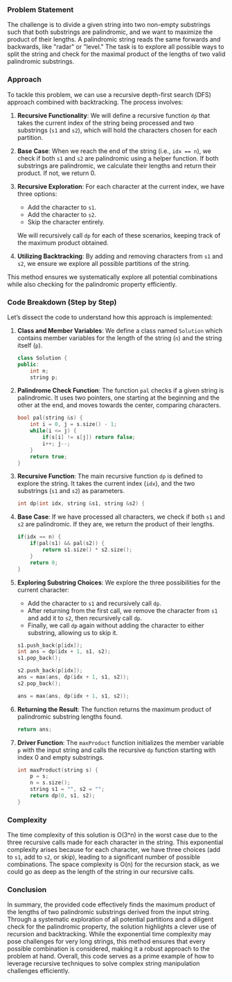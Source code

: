 ### Problem Statement

The challenge is to divide a given string into two non-empty substrings such that both substrings are palindromic, and we want to maximize the product of their lengths. A palindromic string reads the same forwards and backwards, like "radar" or "level." The task is to explore all possible ways to split the string and check for the maximal product of the lengths of two valid palindromic substrings.

### Approach

To tackle this problem, we can use a recursive depth-first search (DFS) approach combined with backtracking. The process involves:

1. **Recursive Functionality**: We will define a recursive function `dp` that takes the current index of the string being processed and two substrings (`s1` and `s2`), which will hold the characters chosen for each partition.

2. **Base Case**: When we reach the end of the string (i.e., `idx == n`), we check if both `s1` and `s2` are palindromic using a helper function. If both substrings are palindromic, we calculate their lengths and return their product. If not, we return 0.

3. **Recursive Exploration**: For each character at the current index, we have three options:
   - Add the character to `s1`.
   - Add the character to `s2`.
   - Skip the character entirely.
   
   We will recursively call `dp` for each of these scenarios, keeping track of the maximum product obtained.

4. **Utilizing Backtracking**: By adding and removing characters from `s1` and `s2`, we ensure we explore all possible partitions of the string.

This method ensures we systematically explore all potential combinations while also checking for the palindromic property efficiently.

### Code Breakdown (Step by Step)

Let’s dissect the code to understand how this approach is implemented:

1. **Class and Member Variables**: We define a class named `Solution` which contains member variables for the length of the string (`n`) and the string itself (`p`).

    ```cpp
    class Solution {
    public:
        int n;
        string p;
    ```

2. **Palindrome Check Function**: The function `pal` checks if a given string is palindromic. It uses two pointers, one starting at the beginning and the other at the end, and moves towards the center, comparing characters.

    ```cpp
    bool pal(string &s) {
        int i = 0, j = s.size() - 1;
        while(i <= j) {
            if(s[i] != s[j]) return false;
            i++; j--;
        }
        return true;
    }
    ```

3. **Recursive Function**: The main recursive function `dp` is defined to explore the string. It takes the current index (`idx`), and the two substrings (`s1` and `s2`) as parameters.

    ```cpp
    int dp(int idx, string &s1, string &s2) {
    ```

4. **Base Case**: If we have processed all characters, we check if both `s1` and `s2` are palindromic. If they are, we return the product of their lengths.

    ```cpp
    if(idx == n) {
        if(pal(s1) && pal(s2)) {
            return s1.size() * s2.size();
        }
        return 0;
    }
    ```

5. **Exploring Substring Choices**: We explore the three possibilities for the current character:
   - Add the character to `s1` and recursively call `dp`.
   - After returning from the first call, we remove the character from `s1` and add it to `s2`, then recursively call `dp`.
   - Finally, we call `dp` again without adding the character to either substring, allowing us to skip it.

    ```cpp
    s1.push_back(p[idx]);
    int ans = dp(idx + 1, s1, s2);
    s1.pop_back();
    
    s2.push_back(p[idx]);
    ans = max(ans, dp(idx + 1, s1, s2));
    s2.pop_back();
    
    ans = max(ans, dp(idx + 1, s1, s2));
    ```

6. **Returning the Result**: The function returns the maximum product of palindromic substring lengths found.

    ```cpp
    return ans;
    ```

7. **Driver Function**: The `maxProduct` function initializes the member variable `p` with the input string and calls the recursive `dp` function starting with index 0 and empty substrings.

    ```cpp
    int maxProduct(string s) {
        p = s;
        n = s.size();
        string s1 = "", s2 = "";
        return dp(0, s1, s2);
    }
    ```

### Complexity

The time complexity of this solution is O(3^n) in the worst case due to the three recursive calls made for each character in the string. This exponential complexity arises because for each character, we have three choices (add to `s1`, add to `s2`, or skip), leading to a significant number of possible combinations. The space complexity is O(n) for the recursion stack, as we could go as deep as the length of the string in our recursive calls.

### Conclusion

In summary, the provided code effectively finds the maximum product of the lengths of two palindromic substrings derived from the input string. Through a systematic exploration of all potential partitions and a diligent check for the palindromic property, the solution highlights a clever use of recursion and backtracking. While the exponential time complexity may pose challenges for very long strings, this method ensures that every possible combination is considered, making it a robust approach to the problem at hand. Overall, this code serves as a prime example of how to leverage recursive techniques to solve complex string manipulation challenges efficiently.